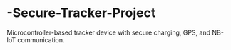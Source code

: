# -Secure-Tracker-Project
 Microcontroller-based tracker device with secure charging, GPS, and NB-IoT communication.
